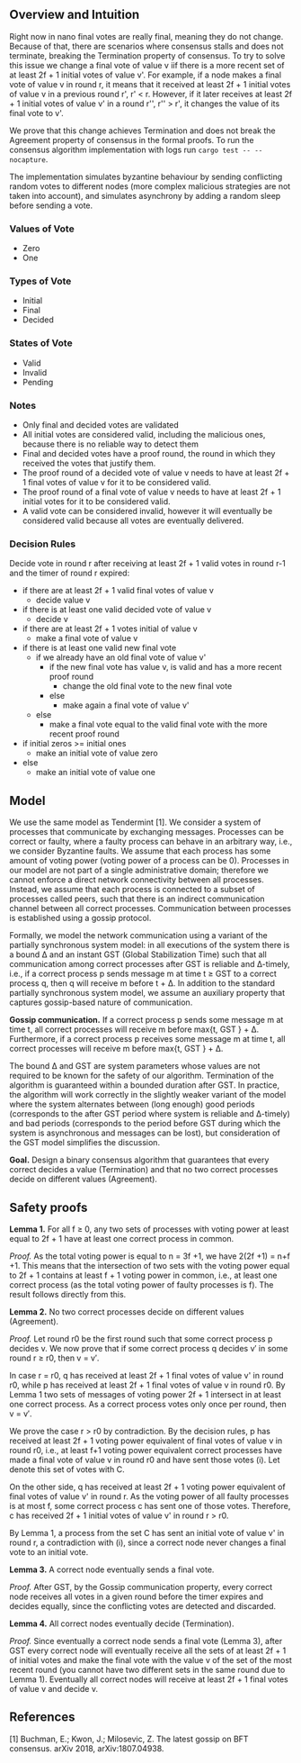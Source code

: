 ## Overview and Intuition

Right now in nano final votes are really final, meaning they do not change. Because of that, there are scenarios where 
consensus stalls and does not terminate, breaking the Termination property of consensus. To try to solve this issue we 
change a final vote of value v iif there is a more recent set of at least 2f + 1 initial votes of value v'. 
For example, if a node makes a final vote of value v in round r, it means that it received at least 2f + 1 initial votes 
of value v in a previous round r', r' < r. However, if it later receives at least 2f + 1 initial votes of value v' in a 
round r'', r'' > r', it changes the value of its final vote to v'.

We prove that this change achieves Termination and does not break the Agreement property of consensus in the formal
proofs. To run the consensus algorithm implementation with logs run ```cargo test -- --nocapture```.

The implementation simulates byzantine behaviour by sending conflicting random votes to different nodes (more complex malicious strategies are not taken into account), and simulates asynchrony by adding a random sleep before sending a vote.

### Values of Vote
- Zero
- One

### Types of Vote 
- Initial 
- Final 
- Decided 

### States of Vote
- Valid
- Invalid
- Pending

### Notes
- Only final and decided votes are validated
- All initial votes are considered valid, including the malicious ones, because there is no reliable way to detect them
- Final and decided votes have a proof round, the round in which they received the votes that justify them.
- The proof round of a decided vote of value v needs to have at least 2f + 1 final votes of value v for it to be considered valid.
- The proof round of a final vote of value v needs to have at least 2f + 1 initial votes for it to be considered valid.
- A valid vote can be considered invalid, however it will eventually be considered valid because all votes are eventually delivered.

### Decision Rules
Decide vote in round r after receiving at least 2f + 1 valid votes in round r-1 and the timer of round r expired:
- if there are at least 2f + 1 valid final votes of value v
  - decide value v
- if there is at least one valid decided vote of value v
  - decide v
- if there are at least 2f + 1 votes initial of value v
  - make a final vote of value v
- if there is at least one valid new final vote
  - if we already have an old final vote of value v'
    - if the new final vote has value v, is valid and has a more recent proof round
      - change the old final vote to the new final vote
    - else
      - make again a final vote of value v'
  - else
    - make a final vote equal to the valid final vote with the more recent proof round
- if initial zeros >= initial ones 
  - make an initial vote of value zero
- else
  - make an initial vote of value one

## Model

We use the same model as Tendermint [1]. We consider a system of processes that communicate by exchanging messages. 
Processes can be correct or faulty, where a faulty process can behave in an arbitrary way, i.e., we consider Byzantine 
faults. We assume that each process has some amount of voting power (voting power of a process can be 0). Processes in 
our model are not part of a single administrative domain; therefore we cannot enforce a direct network connectivity 
between all processes. Instead, we assume that each process is connected to a subset of processes called peers, such 
that there is an indirect communication channel between all correct processes. Communication between processes is 
established using a gossip protocol.

Formally, we model the network communication using a variant of the partially synchronous system model: in all
executions of the system there is a bound ∆ and an instant GST (Global Stabilization Time) such that all communication
among correct processes after GST is reliable and ∆-timely, i.e., if a correct process p sends message m at time t ≥ GST
to a correct process q, then q will receive m before t + ∆. In addition to the standard partially synchronous system
model, we assume an auxiliary property that captures gossip-based nature of communication.

**Gossip communication.** If a correct process p sends some message m at time t, all correct processes will receive m before
max{t, GST } + ∆. Furthermore, if a correct process p receives some message m at time t, all correct processes will
receive m before max{t, GST } + ∆.

The bound ∆ and GST are system parameters whose values are not required to be known for the safety of our algorithm.
Termination of the algorithm is guaranteed within a bounded duration after GST. In practice, the algorithm will work
correctly in the slightly weaker variant of the model where the system alternates between (long enough) good periods
(corresponds to the after GST period where system is reliable and ∆-timely) and bad periods (corresponds to the period
before GST during which the system is asynchronous and messages can be lost), but consideration of the GST model
simplifies the discussion.

**Goal.** Design a binary consensus algorithm that guarantees that every correct decides a value (Termination) and that
no two correct processes decide on different values (Agreement).

## **Safety proofs**

**Lemma 1.** For all f ≥ 0, any two sets of processes with voting power at least equal to 2f + 1 have at least one correct
process in common.

*Proof.* As the total voting power is equal to n = 3f +1, we have 2(2f +1) = n+f +1. This means that the intersection of
  two sets with the voting power equal to 2f + 1 contains at least f + 1 voting power in common, i.e., at least one
  correct process (as the total voting power of faulty processes is f). The result follows directly from this.

**Lemma 2.** No two correct processes decide on different values (Agreement).

*Proof.* Let round r0 be the first round such that some correct process p decides v. We now prove that if some correct
process q decides v′ in some round r ≥ r0, then v = v′.

In case r = r0, q has received at least 2f + 1 final votes of value v' in round r0, while p has received at least
2f + 1 final votes of value v in round r0. By Lemma 1 two sets of messages of voting power 2f + 1 intersect in at
least one correct process. As a correct process votes only once per round, then v = v′.

We prove the case r > r0 by contradiction. By the decision rules, p has received at least 2f + 1 voting power equivalent 
of final votes of value v in round r0, i.e., at least f+1 voting power equivalent correct processes have made a final 
vote of value v in round r0 and have sent those votes (i). Let denote this set of votes with C.

On the other side, q has received at least 2f + 1 voting power equivalent of final votes of value v' in round r. As the
voting power of all faulty processes is at most f, some correct process c has sent one of those votes. Therefore, c has 
received 2f + 1 initial votes of value v' in round r > r0.

By Lemma 1, a process from the set C has sent an initial vote of value v' in round r, a contradiction with (i), since a
correct node never changes a final vote to an initial vote.

**Lemma 3.** A correct node eventually sends a final vote.

*Proof.* After GST, by the Gossip communication property, every correct node receives all votes in a given round before
the timer expires and decides equally, since the conflicting votes are detected and discarded.

**Lemma 4.** All correct nodes eventually decide (Termination).

*Proof.* Since eventually a correct node sends a final vote (Lemma 3), after GST every correct node will eventually receive
  all the sets of at least 2f + 1 of initial votes and make the final vote with the value v of the set of the most
  recent round (you cannot have two different sets in the same round due to Lemma 1).
  Eventually all correct nodes will receive at least 2f + 1 final votes of value v and decide v.

## References

[1] Buchman, E.; Kwon, J.; Milosevic, Z. The latest gossip on BFT consensus. arXiv 2018, arXiv:1807.04938.
